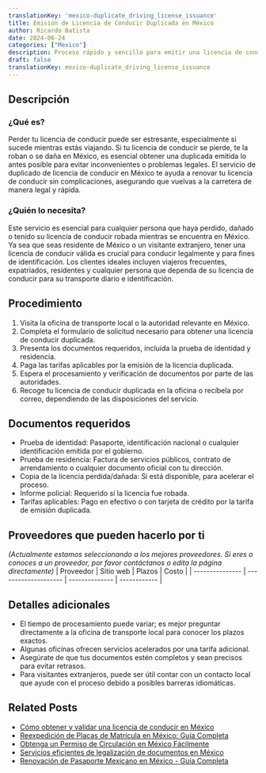 ```yaml
---
translationKey: 'mexico-duplicate_driving_license_issuance'
title: Emisión de Licencia de Conducir Duplicada en México
author: Ricardo Batista
date: 2024-06-24
categories: ["Mexico"]
description: Proceso rápido y sencillo para emitir una licencia de conducir duplicada en México. Sigue nuestra guía para una renovación sin complicaciones.
draft: false
translationKey: mexico-duplicate_driving_license_issuance
---
```


## Descripción
### ¿Qué es?
Perder tu licencia de conducir puede ser estresante, especialmente si sucede mientras estás viajando. Si tu licencia de conducir se pierde, te la roban o se daña en México, es esencial obtener una duplicada emitida lo antes posible para evitar inconvenientes o problemas legales. El servicio de duplicado de licencia de conducir en México te ayuda a renovar tu licencia de conducir sin complicaciones, asegurando que vuelvas a la carretera de manera legal y rápida.

### ¿Quién lo necesita?
Este servicio es esencial para cualquier persona que haya perdido, dañado o tenido su licencia de conducir robada mientras se encuentra en México. Ya sea que seas residente de México o un visitante extranjero, tener una licencia de conducir válida es crucial para conducir legalmente y para fines de identificación. Los clientes ideales incluyen viajeros frecuentes, expatriados, residentes y cualquier persona que dependa de su licencia de conducir para su transporte diario e identificación.

## Procedimiento

1. Visita la oficina de transporte local o la autoridad relevante en México.
2. Completa el formulario de solicitud necesario para obtener una licencia de conducir duplicada.
3. Presenta los documentos requeridos, incluida la prueba de identidad y residencia.
4. Paga las tarifas aplicables por la emisión de la licencia duplicada.
5. Espera el procesamiento y verificación de documentos por parte de las autoridades.
6. Recoge tu licencia de conducir duplicada en la oficina o recíbela por correo, dependiendo de las disposiciones del servicio.

## Documentos requeridos

- Prueba de identidad: Pasaporte, identificación nacional o cualquier identificación emitida por el gobierno.
- Prueba de residencia: Factura de servicios públicos, contrato de arrendamiento o cualquier documento oficial con tu dirección.
- Copia de la licencia perdida/dañada: Si está disponible, para acelerar el proceso.
- Informe policial: Requerido si la licencia fue robada.
- Tarifas aplicables: Pago en efectivo o con tarjeta de crédito por la tarifa de emisión duplicada.

## Proveedores que pueden hacerlo por ti
_(Actualmente estamos seleccionando a los mejores proveedores. Si eres o conoces a un proveedor, por favor contáctanos o edita la página directamente)_
| Proveedor       |       Sitio web       |     Plazos    |     Costo    |
| --------------- | -------------------- | -------------- | ------------ |

## Detalles adicionales

- El tiempo de procesamiento puede variar; es mejor preguntar directamente a la oficina de transporte local para conocer los plazos exactos.
- Algunas oficinas ofrecen servicios acelerados por una tarifa adicional.
- Asegúrate de que tus documentos estén completos y sean precisos para evitar retrasos.
- Para visitantes extranjeros, puede ser útil contar con un contacto local que ayude con el proceso debido a posibles barreras idiomáticas.
## Related Posts

- [Cómo obtener y validar una licencia de conducir en México](https://tramitit.com/es/guides/mexico/licencia_de_conducir/)
- [Reexpedición de Placas de Matrícula en México: Guía Completa](https://tramitit.com/es/guides/mexico/reemplacamiento/)
- [Obtenga un Permiso de Circulación en México Fácilmente](https://tramitit.com/es/guides/mexico/permiso_de_circulación/)
- [Servicios eficientes de legalización de documentos en México](https://tramitit.com/es/guides/mexico/legalización_de_documentos/)
- [Renovación de Pasaporte Mexicano en México - Guía Completa](https://tramitit.com/es/guides/mexico/pasaporte_mexicano/)